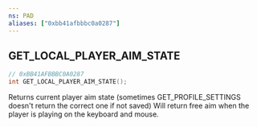 ```yaml
---
ns: PAD
aliases: ["0xbb41afbbbc0a0287"]
---
```

## GET_LOCAL_PLAYER_AIM_STATE

```c
// 0xBB41AFBBBC0A0287
int GET_LOCAL_PLAYER_AIM_STATE();
```

Returns current player aim state (sometimes GET_PROFILE_SETTINGS doesn't return the correct one if not saved)
Will return free aim when the player is playing on the keyboard and mouse.

